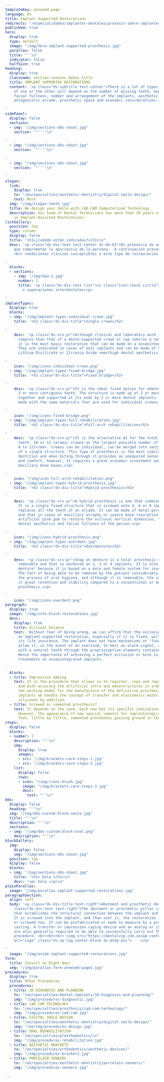 ```yaml
---
templateKey: annexed-page
language: en
title: Implant Supported Restorations
redirects: "/especialidades/implantes-dentales/protesis-sobre-implantes"
published: true
hero:
  display: true
  type: default
  image: "/img/hero-implant-supported-prosthesis.jpg"
  parallax: false
  title: "''\n"
  indicator: false
  halfSize: true
heading:
  display: true
  classname: section-reasons bebas-title
  title: IMPLANT SUPPORTED RESTORATIONS
  content: '<p class="dv-subtitle text-center">There is a lot of types. The indication
    of one or the other will depend on the number of missing teeth, bone and gum volume,
    facial fullness, number and arrangement of the implants, aesthetic factors, occlusion,
    antagonistic arcade, prosthetic space and economic considerations.</p>

'
sidePanel:
  display: false
  sections:
  - img: "/img/sections-dds-shoot.jpg"
    section: '"''''\n"

'
  - img: "/img/sections-dds-shoot.jpg"
    section: '"''''\n"

'
  - img: "/img/sections-dds-shoot.jpg"
    section: '"''''\n"

'
slogan:
  link:
    display: true
    to: "/en/specialties/aesthetic-dentistry/digital-smile-design/"
    text: More
  img: "/img/slogan-teeth.jpg"
  title: We design your Smile with CAD-CAM Computerized Technology
  description: Our team of Dental Technicians has more than 20 years of experience
    in Implant-Assisted Restorations.
listGallery:
  position: top
  type: column
  display: false
  title: "<h1>¿Cuándo están indicadas?</h1>\n"
  desc: '<p class="dv-div-text text-center dv-mb-83">En presencia de anomalías estéticas
    que comprometan la apariencia de la persona.  A continuación presentamos diversas
    <br> condiciones clínicas susceptibles a este tipo de restauración dental:</p>

'
  blocks:
  - sections:
    - img: "/img/b&a-1.jpg"
      number: 1
      title: '<p class="dv-div-text list"><i class="icon-check circle"></i>Diastemas
        o separaciones interdentales</p>

'
implantTypes:
  display: true
  blocks:
  - img: "/img/implant-types-individual-crown.jpg"
    title: '<h2 class="dv-div-title">Single crown</h2>

'
    desc: '<p class="dv-srv-pr">Although clinical and laboratory work is much more
      complex than that of a dento-supported crown or cap <em>(on a natural tooth)</em>,
      it is the most basic restoration that can be made on a osseointegrated implant.
      They are indicated in cases of unit implants and can be made of metal-porcelain,
      Lithium Disilicate or Zirconia Oxide <em>(high dental aesthetics)</em>.</p>

'
    icon: "/img/icons-individual-crown.png"
  - img: "/img/implant-types-fixed-bridge.jpg"
    title: '<h2 class="dv-div-title">Fixed bridge</h2>

'
    desc: '<p class="dv-srv-pr">It is the ideal fixed option for edentulous gaps of
      3 or more contiguous teeth. The structure is made up of 3 or more crowns fused
      together and supported at its ends by 2 or more dental implants. They can be
      made with the same materials that are used for individual crowns.</p>

'
    icon: "/img/icons-fixed-bridge.png"
  - img: "/img/implant-types-full-rehabilitation.jpg"
    title: '<h2 class="dv-div-title">Full-arch rehabilitation</h2>

'
    desc: '<p class="dv-srv-pr">It is the alternative A1 for the total absence of
      teeth. 10 or 12 ceramic crowns on the largest possible number of implants <em>(from
      8 to 12)</em>. Crowns can be individual, can be merged into sections or be part
      of a single structure. This type of prosthesis is the most similar to natural
      dentition and when biting through it provides an unequaled sense of security
      and comfort, however, it requires a great economic investment and almost intact
      maxillary bone bases.</p>

'
    icon: "/img/icon-full-arch-rehabilitation.png"
  - img: "/img/implant-types-hybrid-prosthesis.jpg"
    title: '<h2 class="dv-div-title">Hybrid prosthesis</h2>

'
    desc: '<p class="dv-srv-pr">A hybrid prosthesis is one that combines several materials.
      It is a single fixed structure that is screwed onto 4, 6 or 8 implants and usually
      replaces all the teeth of an arcade. It can be made of metal-porcelain or metal-acrylic,
      and that in cases of maxillary atrophy or severe bone resorption, it incorporates
      artificial pink gum to restore the occlusal vertical dimension, lip support,
      dental aesthetics and facial fullness of the person.</p>

'
    icon: "/img/icons-hybrid-prosthesis.png"
  - img: "/img/implant-types-overdent.jpg"
    title: '<h2 class="dv-div-title">Overdenture</h2>

'
    desc: '<p class="dv-srv-pr">Snap on denture is a total prosthesis of acrylic resin,
      removable and that is anchored on 2, 3 or 4 implants. It is also known as "lace
      denture" because it is based on a male and female system for insertion and removal.
      The fact of being able to be removed by the patient considerably facilitates
      the process of oral hygiene, and although it is removable, the implants provide
      it great retention and stability compared to a conventional or muco-supported
      prosthesis.</p>

'
    icon: "/img/icons-overdent.png"
paragraph:
  display: true
  image: "/img/info-block-restorations.jpg"
  desc:
    display: true
    title: Occlusal balance
    text: 'Without fear of being wrong, we can affirm that the occlusion we give to
      an implant-supported restoration, especially if it is fixed, will represent
      its life insurance. The implant does not have mechanisms or "fuse" sensors that
      allow it, in the event of an overload, to emit an alarm signal, as is the case
      with a natural tooth through the proprioceptive elements contained in its periodontium.
      Hence the importance of achieving a perfect occlusion or bite in all restorative
      treatments on osseointegrated implants.

'
  blocks:
  - title: Impression making
    text: It is the procedure that allows us to register, copy and reproduce in negative
      and with accuracy the artificial infra and mesostructures in order to obtain
      the working model for the manufacture of the definitive prosthesis. To rehabilitate
      implants we handle the concept of transfer and elastomeric materials such as
      silicones by addition.
  - title: Screwed or cemented prosthesis?
    text: It depends on the case. Each one has its specific indications and utilities.
      However, the appearance of new special cements for implantological use has done
      that, little by little, cemented prostheses gaining ground in the selection.
steps:
  display: false
  blocks:
  - number: 1
    description: "''\n"
    img:
      display: true
      images:
      - src: "/img/brackets-care-steps-1.jpg"
      - src: "/img/brackets-care-steps-2.jpg"
    list:
      display: false
      rows:
      - icon: "/img/icons-brush.jpg"
        image: "/img/brackets-care-steps-3.jpg"
        desc:
          text: "''\n"
dds:
  display: false
  heading: "''\n"
  img: "/img/dds-custom-block-smile.jpg"
  title: "''\n"
  description: "''\n"
  sections:
  - img: "/img/dds-custom-block-oval.png"
    description: "''\n"
blockGallery:
  img:
    display: false
    img: "/img/sections-dds-shoot.jpg"
  position: top
  display: false
  blocks:
  - img: "/img/sections-dds-shoot.jpg"
    title: "<h1> hola </h1>\n"
    desc: "<p> hola </p>\n"
plainParallax:
  image: "/img/parallax-implant-supported-restorations.jpg"
paragraphSection:
  align: left
  body: '<p class="dv-div-title text-right">Abutment and prosthetic devices</p> <p
    class="dv-div-text text-right">The abutment or prosthetic pillar is the piece
    that establishes the structural connection between the implant and the prosthesis.
    It is screwed into the implant, and then over it, the restoration is cemented
    or screwed too. It can be prefabricated or made to measure by a process of metal
    casting. A transfer or impression coping device and an analog or implant´s replica
    are also generally required to be able to successfully carry out the laboratory
    procedure. <br><br><br> <img src="https://dentalvip.com.ve/wp-content/uploads/2018/09/protimp-img9.jpg"
    alt="Logo" class="dv-sp-log center-block dv-mtop-psi">    </p>

'
  image: "/img/aside-implant-supported-restorations.jpg"
form:
  title: Consult Us Right Now!
  img: "/img/parallax-form-annexed-pages.jpg"
procedures:
  display: true
  title: Other Procedures
  procedures:
  - title: 3D DIAGNOSIS AND PLANNING
    to: "/en/specialties/dental-implants/3d-diagnosis-and-planning/"
    img: "/img/procedures-diagnostic.jpg"
  - title: CAD-CAM TECHNOLOGY
    to: "/en/specialties/prosthesis/cad-cam-technology/"
    img: "/img/procedures-cad-cam.jpg"
  - title: DIGITAL SMILE DESIGN
    to: "/en/specialties/aesthetic-dentistry/digital-smile-design/"
    img: "/en/img/procedures-design.jpg"
  - title: ORAL REHABILITATION
    to: "/en/specialties/prosthodontics/\n"
    img: "/img/procedures-rehabilitation.jpg"
  - title: AESTHETIC BRACKETS
    to: "/en/specialties/orthodontics/aesthetic-devices/"
    img: "/img/procedures-brackets.jpg"
  - title: PORCELAIN VENEERS
    to: "/en/specialties/aesthetic-dentistry/porcelain-veneers/"
    img: "/img/procedures-veneers.jpg"

---
```

